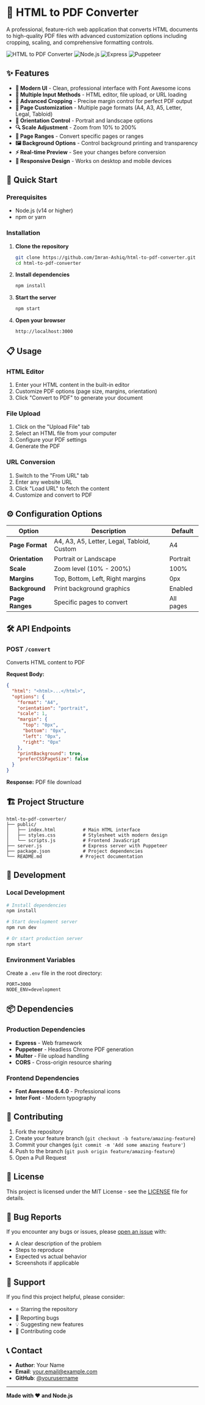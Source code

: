 # 📄 HTML to PDF Converter

A professional, feature-rich web application that converts HTML documents to high-quality PDF files with advanced customization options including cropping, scaling, and comprehensive formatting controls.

![HTML to PDF Converter](https://img.shields.io/badge/HTML%20to%20PDF-Converter-blue?style=flat-square)
![Node.js](https://img.shields.io/badge/Node.js-v22.13.0-green?style=flat-square)
![Express](https://img.shields.io/badge/Express-4.x-lightgrey?style=flat-square)
![Puppeteer](https://img.shields.io/badge/Puppeteer-Latest-orange?style=flat-square)

## ✨ Features

- **🎨 Modern UI** - Clean, professional interface with Font Awesome icons
- **📝 Multiple Input Methods** - HTML editor, file upload, or URL loading
- **📏 Advanced Cropping** - Precise margin control for perfect PDF output
- **📄 Page Customization** - Multiple page formats (A4, A3, A5, Letter, Legal, Tabloid)
- **🔄 Orientation Control** - Portrait and landscape options
- **🔍 Scale Adjustment** - Zoom from 10% to 200%
- **🎯 Page Ranges** - Convert specific pages or ranges
- **🖼️ Background Options** - Control background printing and transparency
- **⚡ Real-time Preview** - See your changes before conversion
- **📱 Responsive Design** - Works on desktop and mobile devices

## 🚀 Quick Start

### Prerequisites

- Node.js (v14 or higher)
- npm or yarn

### Installation

1. **Clone the repository**
   ```bash
   git clone https://github.com/Imran-Ashiq/html-to-pdf-converter.git
   cd html-to-pdf-converter
   ```

2. **Install dependencies**
   ```bash
   npm install
   ```

3. **Start the server**
   ```bash
   npm start
   ```

4. **Open your browser**
   ```
   http://localhost:3000
   ```

## 📋 Usage

### HTML Editor
1. Enter your HTML content in the built-in editor
2. Customize PDF options (page size, margins, orientation)
3. Click "Convert to PDF" to generate your document

### File Upload
1. Click on the "Upload File" tab
2. Select an HTML file from your computer
3. Configure your PDF settings
4. Generate the PDF

### URL Conversion
1. Switch to the "From URL" tab
2. Enter any website URL
3. Click "Load URL" to fetch the content
4. Customize and convert to PDF

## ⚙️ Configuration Options

| Option | Description | Default |
|--------|-------------|---------|
| **Page Format** | A4, A3, A5, Letter, Legal, Tabloid, Custom | A4 |
| **Orientation** | Portrait or Landscape | Portrait |
| **Scale** | Zoom level (10% - 200%) | 100% |
| **Margins** | Top, Bottom, Left, Right margins | 0px |
| **Background** | Print background graphics | Enabled |
| **Page Ranges** | Specific pages to convert | All pages |

## 🛠️ API Endpoints

### POST `/convert`
Converts HTML content to PDF

**Request Body:**
```json
{
  "html": "<html>...</html>",
  "options": {
    "format": "A4",
    "orientation": "portrait",
    "scale": 1,
    "margin": {
      "top": "0px",
      "bottom": "0px",
      "left": "0px",
      "right": "0px"
    },
    "printBackground": true,
    "preferCSSPageSize": false
  }
}
```

**Response:** PDF file download

## 🏗️ Project Structure

```
html-to-pdf-converter/
├── public/
│   ├── index.html          # Main HTML interface
│   ├── styles.css          # Stylesheet with modern design
│   └── scripts.js          # Frontend JavaScript
├── server.js               # Express server with Puppeteer
├── package.json            # Project dependencies
└── README.md              # Project documentation
```

## 🔧 Development

### Local Development
```bash
# Install dependencies
npm install

# Start development server
npm run dev

# Or start production server
npm start
```

### Environment Variables
Create a `.env` file in the root directory:
```env
PORT=3000
NODE_ENV=development
```

## 📦 Dependencies

### Production Dependencies
- **Express** - Web framework
- **Puppeteer** - Headless Chrome PDF generation
- **Multer** - File upload handling
- **CORS** - Cross-origin resource sharing

### Frontend Dependencies
- **Font Awesome 6.4.0** - Professional icons
- **Inter Font** - Modern typography

## 🤝 Contributing

1. Fork the repository
2. Create your feature branch (`git checkout -b feature/amazing-feature`)
3. Commit your changes (`git commit -m 'Add some amazing feature'`)
4. Push to the branch (`git push origin feature/amazing-feature`)
5. Open a Pull Request

## 📝 License

This project is licensed under the MIT License - see the [LICENSE](LICENSE) file for details.

## 🐛 Bug Reports

If you encounter any bugs or issues, please [open an issue](https://github.com/yourusername/html-to-pdf-converter/issues) with:
- A clear description of the problem
- Steps to reproduce
- Expected vs actual behavior
- Screenshots if applicable

## 🌟 Support

If you find this project helpful, please consider:
- ⭐ Starring the repository
- 🐛 Reporting bugs
- 💡 Suggesting new features
- 🤝 Contributing code

## 📞 Contact

- **Author**: Your Name
- **Email**: your.email@example.com
- **GitHub**: [@yourusername](https://github.com/yourusername)

---

**Made with ❤️ and Node.js**
